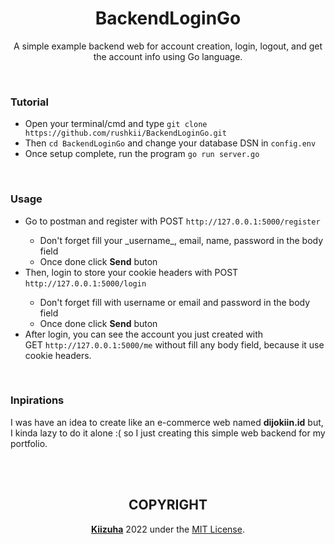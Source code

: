 <h1 align="center">BackendLoginGo</h1>
<p align="center">
A simple example backend web for account creation, login, logout, and get the account info using Go language.
</p>

<br>

### Tutorial
- Open your terminal/cmd and type `git clone https://github.com/rushkii/BackendLoginGo.git`
- Then `cd BackendLoginGo` and change your database DSN in `config.env`
- Once setup complete, run the program `go run server.go`

<br>

### Usage
<ul>
    <li>Go to postman and register with POST <code>http://127.0.0.1:5000/register</code></li>
    <ul>
        <li>Don't forget fill your _username_, email, name, password in the body field</li>
        <li>Once done click <b>Send</b> buton</li>
    </ul>
    <li>Then, login to store your cookie headers with POST <code>http://127.0.0.1:5000/login</code></li>
    <ul>
        <li>Don't forget fill with username or email and password in the body field
        <li>Once done click <b>Send</b> buton</li>
    </ul>
    <li>After login, you can see the account you just created with
    <br>GET <code>http://127.0.0.1:5000/me</code> without fill any body field, because it use cookie headers.</li>
</ul>
<br>

### Inpirations
I was have an idea to create like an e-commerce web named **dijokiin.id** but,<br>
I kinda lazy to do it alone :( so I just creating this simple web backend for my portfolio.

<br>
<br>

<h2 align="center">COPYRIGHT</h2>
<p align="center"><b><a href="https://github.com/rushkii">Kiizuha</a></b> 2022 under the <a href="LICENSE">MIT License</a>.</p>